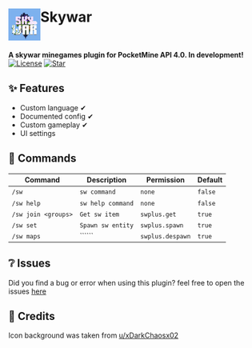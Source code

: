 <h1>Skywar<img src="assets/icon.png" height="64" width="64" align="left" alt=""></h1><br>

<b>A skywar minegames plugin for PocketMine API 4.0. In development!</b><br>
[![License](https://img.shields.io/github/license/Arisify/Skywar)](https://github.com/Arisify/Skywar)
[![Star](https://img.shields.io/github/stars/Arisify/Skywar)](https://github.com/Arisify/Skywar/stargazers)

## ✨ Features
- Custom language ✔
- Documented config ✔
- Custom gameplay ✔
- UI settings 

## 💬 Commands

| Command                 | Description  | Permission             | Default     |
|-------------------------|--------------|------------------------|-------------|
| ```/sw```               | ```sw command``` | ```none```             | ```false``` |
| ```/sw help```          | ```sw help command``` | ```none```             | ```false``` |
| ```/sw join <groups>``` | ```Get sw item``` | ```swplus.get```     | ```true```  |
| ```/sw set```           | ```Spawn sw entity``` | ```swplus.spawn```   | ```true```  |
| ```/sw maps```          | `````` | ```swplus.despawn``` | ```true```  |

## ❔ Issues

Did you find a bug or error when using this plugin? feel free to open the
issues [here](https://github.com/Arisify/Skywar/issues/new)

## 🌟 Credits

Icon background was taken from [u/xDarkChaosx02](https://www.reddit.com/r/Minecraft/comments/pc0ao8/created_a_skywars_island_thoughts_ideas)
